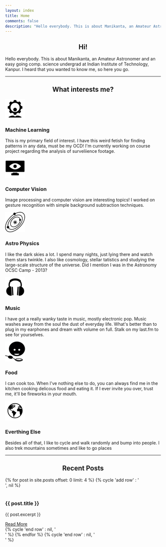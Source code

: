 ```yaml
---
layout: index
title: Home
comments: false
description: "Hello everybody. This is about Manikanta, an Amateur Astronomer and an easy going comp. science undergrad at Indian Institute of Technology, Kanpur. He isn't much but, yeah, here you go"
---
```


<center>
	<h2>Hi!</h2>
</center>
Hello everybody. This is about Manikanta, an Amateur Astronomer and an easy going comp. science undergrad at Indian Institute of Technology, Kanpur. I heard that you wanted to know me, so here you go.

<hr class="hr-line">

<center>
	<h2>What interests me?</h2>
</center>

<div class="row mt ">
    <div class="col-md-6">
        <div class="centered">
            <img src="assets/img/interests/ml.png">
        </div>
    <h3 class="centered">Machine Learning</h3>
        <p>This is my primary field of interest. I have this weird fetish for finding patterns in any data, must be my OCD! I'm currently working on course project regarding the analysis of surveliience footage.</p>
    </div>
    <div class="col-md-6">
        <div class="centered">
            <img src="assets/img/interests/eye.png">
        </div>
        <h3 class="centered">Computer Vision</h3>
        <p>Image processing and computer vision are interesting topics! I worked on gesture recognition with simple background subtraction techniques.</p>
    </div>
</div>

<div class="row mt ">
    <div class="col-md-6">
        <div class="centered">
            <img src="assets/img/interests/universe.png">
        </div>
        <h3 class="centered">Astro Physics</h3>
        <p>I like the dark skies a lot. I spend many nights, just lying there and watch them stars twinkle. I also like cosmology, stellar tatistics and studying the large-scale structure of the universe. Did I mention I was in the Astronomy OCSC Camp - 2013?</p>
    </div>
    <div class="col-md-6">
        <div class="centered">
            <img src="assets/img/interests/music.png">
        </div>
        <h3 class="centered">Music</h3>
        <p>I have got a really wanky taste in music, mostly electronic pop. Music washes away from the soul the dust of everyday life. What's better than to plug in my earphones and dream with volume on full. Stalk on my last.fm to see for yourselves.</p>
    </div>
</div>

<div class="row mt ">
    <div class="col-md-6">
        <div class="centered">
            <img src="assets/img/interests/food.png">
        </div>
        <H3 class="centered"><b>Food</b></H3>
        <p>
            I can cook too. When I've nothing else to do, you can always find me in the kitchen cooking delicous food and eating it. If I ever invite you over, trust me, it'll be fireworks in your mouth.
        </p>
    </div>
    <div class="col-md-6">
        <div class="centered">
            <img src="assets/img/interests/earth.png">
        </div>
        <h3 class="centered"><b>Everthing Else</b></h3>
        <p>Besides all of that, I like to cycle and walk randomly and bump into people. I also trek mountains sometimes and like to go places </p>
    </div>
</div>


<hr class="hr-line">

<center>
	<h2>Recent Posts</h2>
</center>

<div class="post-list">
    {% for post in site.posts offset: 0 limit: 4 %}
        {% cycle 'add row' : '<div class="row">', nil %}
            <div class="col-md-6">
                <div class="image">
                    <img src="{{ site.url }}/assets/img/placeholder-big.jpg" alt="" />
                    <div class="caption">
                        <h3>{{ post.title }}</h3>
                        <p>{{ post.excerpt }}</p>
                        <a href="{{ site.url }}{{ post.url }}" class="btn zoombtn">Read More</a>
                    </div>
                </div> 
            </div>
        {% cycle 'end row' : nil, '</div>' %}
    {% endfor %}
    {% cycle 'end row' : nil, '</div>' %}
</div>
